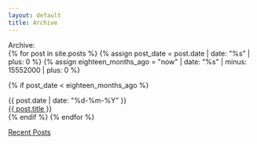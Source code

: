 ```yaml
---
layout: default
title: Archive
---
```


<div class="main">
  <div>Archive:</div>
  {% for post in site.posts %}
  {% assign post_date = post.date | date: "%s" | plus: 0 %}
  {% assign eighteen_months_ago = "now" | date: "%s" | minus: 15552000 | plus: 0 %}

  {% if post_date < eighteen_months_ago %}
    <div class='column-date'>{{ post.date | date: "%d-%m-%Y" }}</div>
    <div class='column-title'><a href="{{ post.url }}">{{ post.title }}</a></div>
  {% endif %}
{% endfor %}
</div>

<a href="/">Recent Posts</a>
